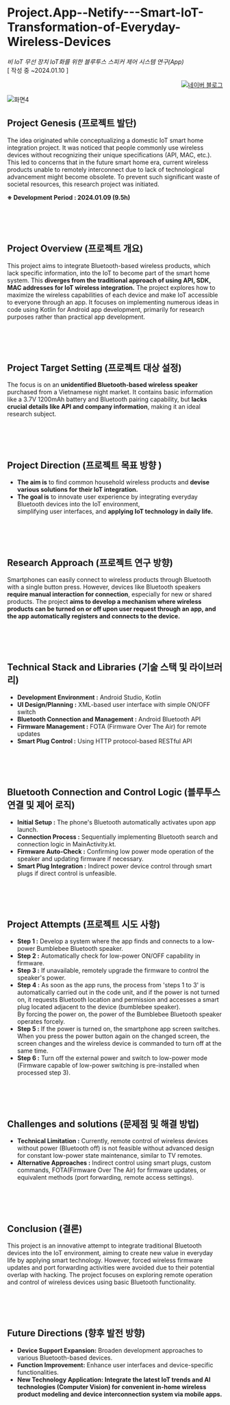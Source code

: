 # Project.App--Netify---Smart-IoT-Transformation-of-Everyday-Wireless-Devices
_비 IoT 무선 장치 IoT화를 위한 블루투스 스피커 제어 시스템 연구(App)_  
[ 작성 중 ~2024.01.10 ]
<p align="right">
  <a href="https://blog.naver.com/pixelwizard/223317548521">
    <img src="https://img.shields.io/badge/한국어%20번역본-03C75A?style=flat-square&logo=Naver&logoColor=white" alt="네이버 블로그">
  </a> </p>  
  
![화면4](https://github.com/pixelwizard2/Project.App--Netify---Smart-IoT-Transformation-of-Everyday-Wireless-Devices/assets/138272416/29a1e1cc-0f22-453b-97dd-d65fbf48d09f)

## Project Genesis (프로젝트 발단)

The idea originated while conceptualizing a domestic IoT smart home integration project. It was noticed that people commonly use wireless devices without recognizing their unique specifications (API, MAC, etc.). This led to concerns that in the future smart home era, current wireless products unable to remotely interconnect due to lack of technological advancement might become obsolete. To prevent such significant waste of societal resources, this research project was initiated.

**※ Development Period : 2024.01.09 (9.5h)**

<br> <br> <br>

## Project Overview (프로젝트 개요)

This project aims to integrate Bluetooth-based wireless products, which lack specific information, into the IoT to become part of the smart home system. This **diverges from the traditional approach of using API, SDK, MAC addresses for IoT wireless integration.** The project explores how to maximize the wireless capabilities of each device and make IoT accessible to everyone through an app. It focuses on implementing numerous ideas in code using Kotlin for Android app development, primarily for research purposes rather than practical app development.

<br> <br> <br>

## Project Target Setting (프로젝트 대상 설정)

The focus is on an **unidentified Bluetooth-based wireless speaker** purchased from a Vietnamese night market. It contains basic information like a 3.7V 1200mAh battery and Bluetooth pairing capability, but **lacks crucial details like API and company information**, making it an ideal research subject.

<br> <br> <br>

## Project Direction (프로젝트 목표 방향 )

- **The aim is** to find common household wireless products and **devise various solutions for their IoT integration.** 
- **The goal is** to innovate user experience by integrating everyday Bluetooth devices into the IoT environment,  
                simplifying user interfaces, and **applying IoT technology in daily life.**

<br> <br> <br>

## Research Approach (프로젝트 연구 방향)

Smartphones can easily connect to wireless products through Bluetooth with a single button press. However, devices like Bluetooth speakers **require manual interaction for connection**, especially for new or shared products. The project **aims to develop a mechanism where wireless products can be turned on or off upon user request through an app, and the app automatically registers and connects to the device.**

<br> <br> <br>

## Technical Stack and Libraries (기술 스택 및 라이브러리)

- **Development Environment :** Android Studio, Kotlin
- **UI Design/Planning :** XML-based user interface with simple ON/OFF switch
- **Bluetooth Connection and Management :** Android Bluetooth API
- **Firmware Management :** FOTA (Firmware Over The Air) for remote updates
- **Smart Plug Control :** Using HTTP protocol-based RESTful API

<br> <br> <br>

## Bluetooth Connection and Control Logic (블루투스 연결 및 제어 로직)

- **Initial Setup :** The phone's Bluetooth automatically activates upon app launch.
- **Connection Process :** Sequentially implementing Bluetooth search and connection logic in MainActivity.kt.
- **Firmware Auto-Check :** Confirming low power mode operation of the speaker and updating firmware if necessary.
- **Smart Plug Integration :** Indirect power device control through smart plugs if direct control is unfeasible.

<br> <br> <br>

## Project Attempts (프로젝트 시도 사항)

- **Step 1 :** Develop a system where the app finds and connects to a low-power Bumblebee Bluetooth speaker.
- **Step 2 :** Automatically check for low-power ON/OFF capability in firmware.
- **Step 3 :** If unavailable, remotely upgrade the firmware to control the speaker's power.
- **Step 4 :** As soon as the app runs, the process from 'steps 1 to 3' is automatically carried out in the code unit, and if the power is not turned on, it requests Bluetooth location and permission and accesses a smart plug located adjacent to the device (bumblebee speaker).  
By forcing the power on, the power of the Bumblebee Bluetooth speaker operates forcely.
- **Step 5 :** If the power is turned on, the smartphone app screen switches. When you press the power button again on the changed screen, the screen changes and the wireless device is commanded to turn off at the same time.
- **Step 6 :** Turn off the external power and switch to low-power mode (Firmware capable of low-power switching is pre-installed when processed step 3).

<br> <br> <br>

## Challenges and solutions (문제점 및 해결 방법)

- **Technical Limitation :** Currently, remote control of wireless devices without power (Bluetooth off) is not feasible without advanced design for constant low-power state maintenance, similar to TV remotes.
- **Alternative Approaches :** Indirect control using smart plugs, custom commands, FOTA(Firmware Over The Air) for firmware updates, or equivalent methods (port forwarding, remote access settings).

<br> <br> <br>

## Conclusion (결론)

This project is an innovative attempt to integrate traditional Bluetooth devices into the IoT environment, aiming to create new value in everyday life by applying smart technology. However, forced wireless firmware updates and port forwarding activities were avoided due to their potential overlap with hacking. The project focuses on exploring remote operation and control of wireless devices using basic Bluetooth functionality.

<br> <br> <br>

## Future Directions (향후 발전 방향)

- **Device Support Expansion:** Broaden development approaches to various Bluetooth-based devices.
- **Function Improvement:** Enhance user interfaces and device-specific functionalities.
- **New Technology Application: Integrate the latest IoT trends and AI technologies (Computer Vision) for convenient in-home wireless product modeling and device interconnection system via mobile apps.**
